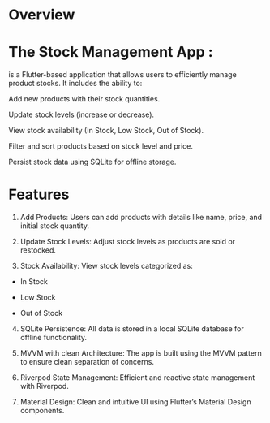 # Overview

 # The Stock Management App :
is a Flutter-based application that allows users to efficiently manage product stocks. 
It includes the ability to:

Add new products with their stock quantities.

Update stock levels (increase or decrease).

View stock availability (In Stock, Low Stock, Out of Stock).

Filter and sort products based on stock level and price.

Persist stock data using SQLite for offline storage.

# Features

1.  Add Products: Users can add products with details like name, price, and initial stock quantity.

2.  Update Stock Levels: Adjust stock levels as products are sold or restocked.

3.  Stock Availability: View stock levels categorized as:

- In Stock

- Low Stock

- Out of Stock

4.  SQLite Persistence: All data is stored in a local SQLite database for offline functionality.

5.  MVVM with clean Architecture: The app is built using the MVVM pattern to ensure clean separation of concerns.

6.  Riverpod State Management: Efficient and reactive state management with Riverpod.

7.  Material Design: Clean and intuitive UI using Flutter’s Material Design components.

